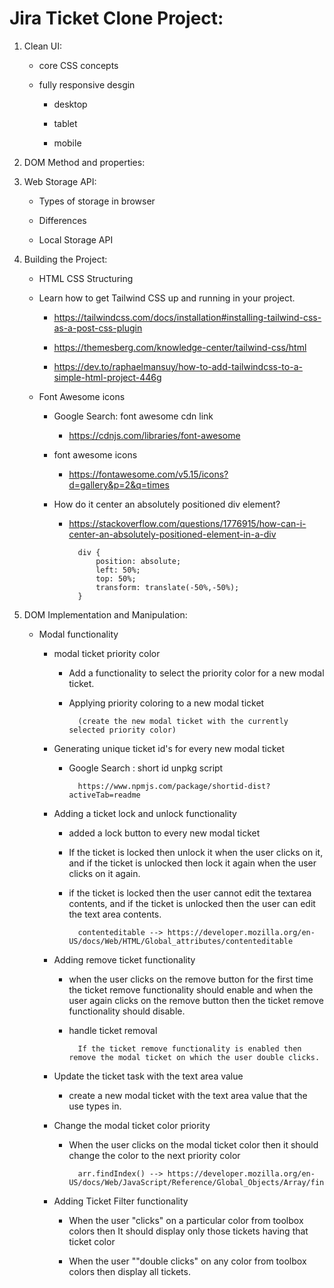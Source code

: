 # Jira Ticket Clone Project:

1. Clean UI:

    - core CSS concepts

    - fully responsive desgin

        - desktop

        - tablet

        - mobile

2. DOM Method and properties:

3. Web Storage API:

    - Types of storage in browser

    - Differences

    - Local Storage API


4. Building the Project:

    - HTML CSS Structuring

    - Learn how to get Tailwind CSS up and running in your project.

        - https://tailwindcss.com/docs/installation#installing-tailwind-css-as-a-post-css-plugin

        - https://themesberg.com/knowledge-center/tailwind-css/html

        - https://dev.to/raphaelmansuy/how-to-add-tailwindcss-to-a-simple-html-project-446g

    - Font Awesome icons

        - Google Search: font awesome cdn link

            - https://cdnjs.com/libraries/font-awesome
        
        - font awesome icons

            - https://fontawesome.com/v5.15/icons?d=gallery&p=2&q=times

        - How do it center an absolutely positioned div element?

            - https://stackoverflow.com/questions/1776915/how-can-i-center-an-absolutely-positioned-element-in-a-div

                    div {
                        position: absolute;
                        left: 50%;
                        top: 50%;
                        transform: translate(-50%,-50%);
                    }

5. DOM Implementation and Manipulation:

    - Modal functionality

        - modal ticket priority color

            - Add a functionality to select the priority color for a new modal ticket.

            - Applying priority coloring to a new modal ticket

                    (create the new modal ticket with the currently selected priority color)
        
        - Generating unique ticket id's for every new modal ticket

            - Google Search : short id unpkg script
            
                    https://www.npmjs.com/package/shortid-dist?activeTab=readme
        
        - Adding a ticket lock and unlock functionality

            - added a lock button to every new modal ticket

            - If the ticket is locked then unlock it when the user clicks on it, and if the ticket is unlocked then lock it again when the user clicks on it again.

            - if the ticket is locked then the user cannot edit the textarea contents, and if the ticket is unlocked then the user can 
            edit the text area contents.

                    contenteditable --> https://developer.mozilla.org/en-US/docs/Web/HTML/Global_attributes/contenteditable
        
        - Adding remove ticket functionality

            -  when the user clicks on the remove button for the first time the ticket remove functionality should enable and when the user again clicks on the remove button then the ticket remove functionality should disable.

            - handle ticket removal
            
                    If the ticket remove functionality is enabled then remove the modal ticket on which the user double clicks.
        
        - Update the ticket task with the text area value

            - create a new modal ticket with the text area value that the use types in.
        
        - Change the modal ticket color priority

            - When the user clicks on the modal ticket color then it should change the color to the next priority color

                    arr.findIndex() --> https://developer.mozilla.org/en-US/docs/Web/JavaScript/Reference/Global_Objects/Array/findIndex
        
        - Adding Ticket Filter functionality

            - When the user "clicks" on a particular color from toolbox colors then It should display only those tickets having that
            ticket color

            - When the user ""double clicks" on any color from toolbox colors then display all tickets.


    
